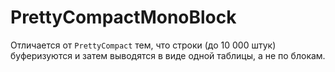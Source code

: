 # PrettyCompactMonoBlock

Отличается от `PrettyCompact` тем, что строки (до 10 000 штук) буферизуются и затем выводятся в виде одной таблицы, а не по блокам.
